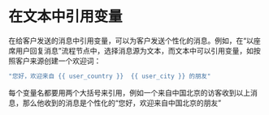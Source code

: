 # 在文本中引用变量
在给客户发送的消息中引用变量，可以为客户发送个性化的消息。例如，在“以座席用户回复消息”流程节点中，选择消息源为文本，而文本中可以引用变量，如按照客户来源创建一个欢迎词：

```javascript
"您好，欢迎来自 {{ user_country }}  {{ user_city }} 的朋友"
```

每个变量名都要用两个大括号来引用，例如一个来自中国北京的访客收到以上消息，那么他收到的消息是个性化的“您好，欢迎来自中国北京的朋友”
